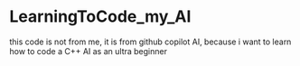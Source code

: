 # LearningToCode_my_AI
this code is not from me, it is from github copilot AI, because i want to learn how to code a C++ AI
as an ultra beginner
